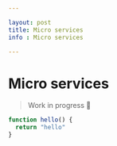 ```yaml
---

layout: post
title: Micro services
info : Micro services

---
```


# Micro services

> Work in progress :construction:

```javascript
function hello() {
  return "hello"
}
```

